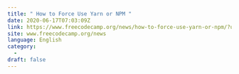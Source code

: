```yaml
---
title: " How to Force Use Yarn or NPM "
date: 2020-06-17T07:03:09Z
link: https://www.freecodecamp.org/news/how-to-force-use-yarn-or-npm/?utm_medium=RSS&utm_source=news.12bit.vn
site: www.freecodecamp.org/news
language: English
category:
  -   
draft: false
---
```

